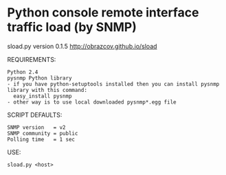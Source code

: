 # Python console remote interface traffic load (by SNMP) #
sload.py version 0.1.5
http://obrazcov.github.io/sload

REQUIREMENTS:

	Python 2.4
	pysnmp Python library
	- if you have python-setuptools installed then you can install pysnmp library with this command:
	  easy_install pysnmp
	- other way is to use local downloaded pysnmp*.egg file

SCRIPT DEFAULTS:
	
	SNMP version   = v2
	SNMP community = public
	Polling time   = 1 sec

USE:

	sload.py <host>
